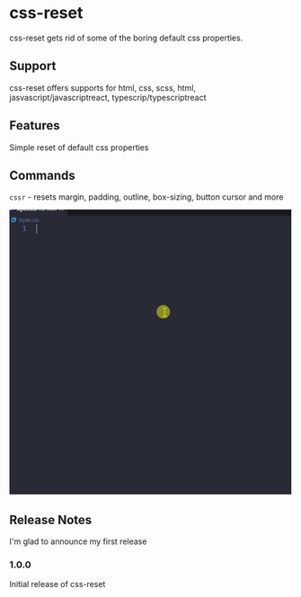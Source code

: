 # css-reset
css-reset gets rid of some of the boring default css properties.

## Support

css-reset offers supports for html, css, scss, html, jasvascript/javascriptreact, typescrip/typescriptreact

## Features

Simple reset of default css properties

## Commands

`cssr` - resets margin, padding, outline, box-sizing, button cursor and more

![Resetting properties](screenshots/demo.gif)

## Release Notes

I'm glad to announce my first release

### 1.0.0

Initial release of css-reset
